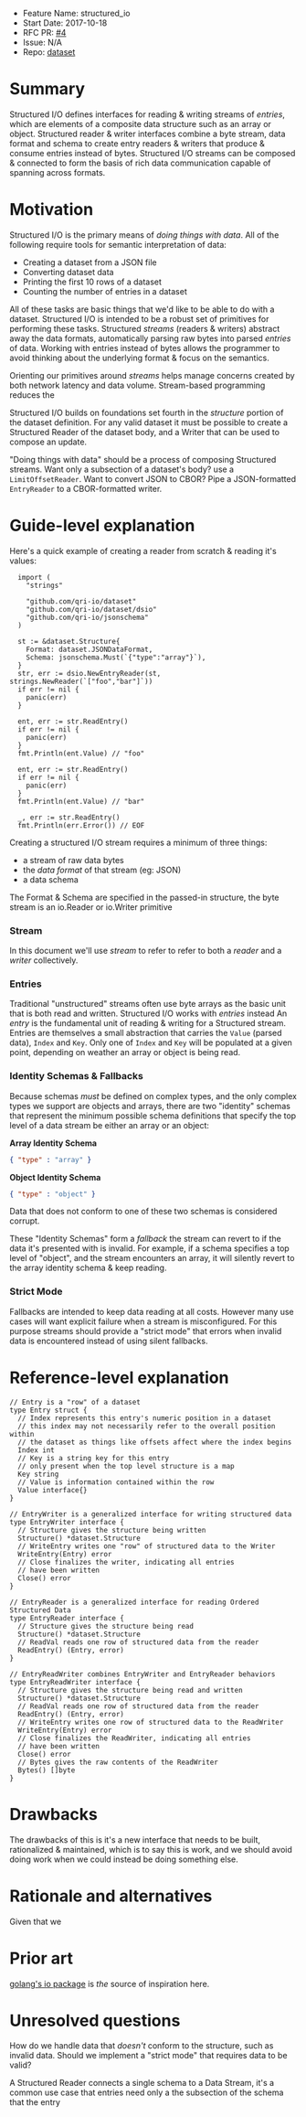 - Feature Name: structured_io
- Start Date: 2017-10-18
- RFC PR: [#4](https://github.com/qri-io/rfcs/pull/4)
- Issue: N/A
- Repo: [dataset](https://github.com/qri-io/dataset)

# Summary
[summary]: #summary

Structured I/O defines interfaces for reading & writing streams of _entries_,
which are elements of a composite data structure such as an array or object.
Structured reader & writer interfaces combine a byte stream, data format 
and schema to create entry readers & writers that produce & consume entries
instead of bytes. Structured I/O streams can be composed & connected to form
the basis of rich data communication capable of spanning across formats.

# Motivation
[motivation]: #motivation

Structured I/O is the primary means of _doing things with data_. All of the
following require tools for semantic interpretation of data:
- Creating a dataset from a JSON file
- Converting dataset data
- Printing the first 10 rows of a dataset
- Counting the number of entries in a dataset

All of these tasks are basic things that we'd like to be able to do with a
dataset. Structured I/O is intended to be a robust set of primitives for
performing these tasks. Structured _streams_ (readers & writers) abstract away 
the data formats, automatically parsing raw bytes into parsed _entries_ of data.
Working with entries instead of bytes allows the programmer to avoid thinking
about the underlying format & focus on the semantics.

Orienting our primitives around _streams_ helps manage concerns created by both 
network latency and data volume. Stream-based programming reduces the

Structured I/O builds on foundations set fourth in the _structure_ portion of
the dataset definition. For any valid dataset it must be possible to create
a Structured Reader of the dataset body, and a Writer that can be used to 
compose an update.

"Doing things with data" should be a process of composing Structured streams.
Want only a subsection of a dataset's body? use a `LimitOffsetReader`. Want
to convert JSON to CBOR? Pipe a JSON-formatted `EntryReader` to a CBOR-formatted 
writer.

# Guide-level explanation
[guide-level-explanation]: #guide-level-explanation

Here's a quick example of creating a reader from scratch & reading it's values:
```golang
  import (
    "strings"

    "github.com/qri-io/dataset"
    "github.com/qri-io/dataset/dsio"
    "github.com/qri-io/jsonschema"
  )

  st := &dataset.Structure{
    Format: dataset.JSONDataFormat,
    Schema: jsonschema.Must(`{"type":"array"}`),
  }
  str, err := dsio.NewEntryReader(st, strings.NewReader(`["foo","bar"]`))
  if err != nil {
    panic(err)
  }

  ent, err := str.ReadEntry()
  if err != nil {
    panic(err)
  }
  fmt.Println(ent.Value) // "foo"

  ent, err := str.ReadEntry()
  if err != nil {
    panic(err)
  }
  fmt.Println(ent.Value) // "bar"

  _, err := str.ReadEntry()
  fmt.Println(err.Error()) // EOF
```

Creating a structured I/O stream requires a minimum of three things:
- a stream of raw data bytes
- the _data format_ of that stream (eg: JSON)
- a data schema

The Format & Schema are specified in the passed-in structure, the byte stream
is an io.Reader or io.Writer primitive

### Stream
In this document we'll use _stream_ to refer to refer to both a _reader_ and a
_writer_ collectively.

### Entries
Traditional "unstructured" streams often use byte arrays as the basic unit that
is both read and written. Structured I/O works with _entries_ instead
An _entry_ is the fundamental unit of reading & writing for a Structured stream.
Entries are themselves a small abstraction that carries the `Value` (parsed 
data), `Index` and `Key`. Only one of `Index` and `Key` will be populated at a
given point, depending on weather an array or object is being read.

### Identity Schemas & Fallbacks
Because schemas _must_ be defined on complex types, and the only complex types 
we support are objects and arrays, there are two "identity" schemas that 
represent the minimum possible schema definitions that specify the top level of
a data stream be either an array or an object:

**Array Identity Schema**
```json
{ "type" : "array" }
```

**Object Identity Schema**
```json
{ "type" : "object" }
```

Data that does not conform to one of these two schemas is considered corrupt.

These "Identity Schemas" form a _fallback_ the stream can revert to if the data
it's presented with is invalid. For example, if a schema specifies a top level
of "object", and the stream encounters an array, it will silently revert to the
array identity schema & keep reading.

### Strict Mode
Fallbacks are intended to keep data reading at all costs. However many use cases
will want explicit failure when a stream is misconfigured. For this purpose
streams should provide a "strict mode" that errors when invalid data is
encountered instead of using silent fallbacks.

# Reference-level explanation
[reference-level-explanation]: #reference-level-explanation


```golang
// Entry is a "row" of a dataset
type Entry struct {
  // Index represents this entry's numeric position in a dataset
  // this index may not necessarily refer to the overall position within 
  // the dataset as things like offsets affect where the index begins
  Index int
  // Key is a string key for this entry
  // only present when the top level structure is a map
  Key string
  // Value is information contained within the row
  Value interface{}
}
```

```golang
// EntryWriter is a generalized interface for writing structured data
type EntryWriter interface {
  // Structure gives the structure being written
  Structure() *dataset.Structure
  // WriteEntry writes one "row" of structured data to the Writer
  WriteEntry(Entry) error
  // Close finalizes the writer, indicating all entries
  // have been written
  Close() error
}
```

```golang
// EntryReader is a generalized interface for reading Ordered Structured Data
type EntryReader interface {
  // Structure gives the structure being read
  Structure() *dataset.Structure
  // ReadVal reads one row of structured data from the reader
  ReadEntry() (Entry, error)
}
```

```golang
// EntryReadWriter combines EntryWriter and EntryReader behaviors
type EntryReadWriter interface {
  // Structure gives the structure being read and written
  Structure() *dataset.Structure
  // ReadVal reads one row of structured data from the reader
  ReadEntry() (Entry, error)
  // WriteEntry writes one row of structured data to the ReadWriter
  WriteEntry(Entry) error
  // Close finalizes the ReadWriter, indicating all entries
  // have been written
  Close() error
  // Bytes gives the raw contents of the ReadWriter
  Bytes() []byte
}
```

# Drawbacks
[drawbacks]: #drawbacks

The drawbacks of this is it's a new interface that needs to be built, 
rationalized & maintained, which is to say this is work, and we should avoid
doing work when we could instead be doing something else.

# Rationale and alternatives
[rationale-and-alternatives]: #rationale-and-alternatives

Given that we

# Prior art
[prior-art]: #prior-art

[golang's io package](https://godoc.org/io) is _the_ source of inspiration here.

# Unresolved questions
[unresolved-questions]: #unresolved-questions

How do we handle data that _doesn't_ conform to the structure, such as invalid
data. Should we implement a "strict mode" that requires data to be valid?

A Structured Reader connects a single schema to a Data Stream, it's a common
use case that entries need only a the subsection of the schema that the entry